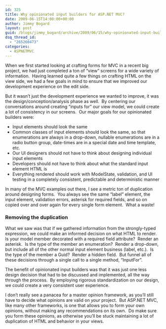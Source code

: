 ```yaml
---
id: 325
title: Why opinionated input builders for ASP.NET MVC?
date: 2009-06-15T14:00:00+00:00
author: Jimmy Bogard
layout: post
guid: /blogs/jimmy_bogard/archive/2009/06/15/why-opinionated-input-builders-for-asp-net-mvc.aspx
dsq_thread_id:
  - "265260473"
categories:
  - ASPNETMVC
---
```

When we first started looking at crafting forms for MVC in a recent big project, we had just completed a ton of “view” screens for a wide variety of information.&#160; Having learned quite a few things on crafting HTML on the view side, we had a few goals in mind to ensure that we improved our development experience on the edit side.

But it wasn’t just the development experience we wanted to improve, it was the design/conception/analysis phase as well.&#160; By centering our conversations around creating “inputs for” our view model, we could create a lot of consistency in our screens.&#160; Our major goals for our opinionated builders were:

  * Input elements should look the same
  * Common classes of input elements should look the same, so that enumerations are always in a drop-down, nullable enumerations are in a radio button group, date-times are in a special date and time template, etc.
  * Our UI designers should not have to think about designing individual input elements
  * Developers should not have to think about what the standard input element HTML is
  * Everything rendered should work with ModelState, validation, and UI testing in a completely consistent, predictable and deterministic manner

In many of the MVC examples out there, I see a metric ton of duplication around designing forms.&#160; You always see the same “label” element, the input element, validation errors, asterisk for required fields, and so on copied over and over again for every single form element.&#160; What a waste!

### 

### Removing the duplication

What we saw was that if we gathered information from the strongly-typed expression, we could make an informed decision on what HTML to render.&#160; Is your model member decorated with a required field attribute?&#160; Render an asterisk.&#160; Is the type of the member an enumeration?&#160; Render a drop-down, but include all of the other normal input element business (label, etc.).&#160; Is the type of the member a Guid?&#160; Render a hidden field.&#160; But funnel all of these decisions through a single call to a single method, “InputFor”.

The benefit of opinionated input builders was that it was just one less design decision that had to be discussed and implemented, all the way through the process.&#160; By employing rigorous standardization on our design, we could create a very consistent user experience.

I don’t really see a panacea for a master opinion framework, as you’ll still have to decide what opinions are valid on _your_ project.&#160; But ASP.NET MVC, like many other frameworks, is one that allows you to form your own opinions, without making any recommendations on its own.&#160; Do make sure you form these opinions, as otherwise you’ll be stuck maintaining a lot of duplication of HTML and behavior in your views.